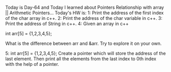 Today is Day-64 and Today I learned about Pointers Relationship with array || Arithmetic Pointers...
Today's HW is:
1: Print the address of the first index of the char array in c++.
2: Print the address of the char variable in c++.
3: Print the address of String in c++.
4: Given an array in c++

int arr[5] = {1,2,3,4,5};

What is the difference between arr and &arr. Try to explore it on your own.

5: int arr[5] = {1,2,3,4,5};
Create a pointer which will store the address of the last element. Then print all the elements from the last index to 0th index with the help of a pointer.
